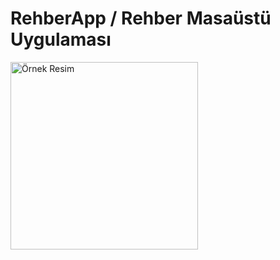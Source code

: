 <h1>RehberApp / Rehber Masaüstü Uygulaması</h1>
<img src="Resimler/anamenü.png" width="300" height="300" alt="Örnek Resim"/>